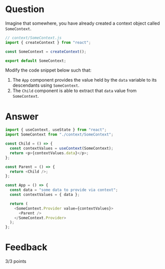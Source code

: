 # Question

Imagine that somewhere, you have already created a context object called `SomeContext`.

```js
// context/SomeContext.js
import { createContext } from "react";

const SomeContext = createContext();

export default SomeContext;
```

Modify the code snippet below such that:

1. The `App` component provides the value held by the `data` variable to its descendants using `SomeContext`.
2. The `Child` component is able to extract that `data` value from `SomeContext`.

# Answer

```js
import { useContext, useState } from "react";
import SomeContext from "./context/SomeContext";

const Child = () => {
  const contextValues = useContext(SomeContext);
  return <p>{contextValues.data}</p>;
};

const Parent = () => {
  return <Child />;
};

const App = () => {
  const data = "some data to provide via context";
  const contextValues = { data };

  return (
    <SomeContext.Provider value={contextValues}>
      <Parent />
    </SomeContext.Provider>
  );
};
```

# Feedback

3/3 points
